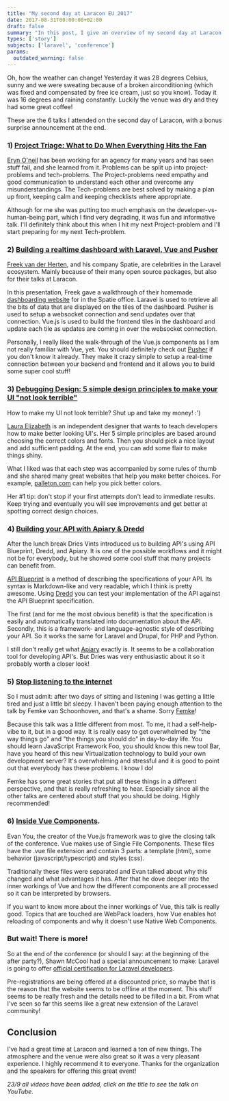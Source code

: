 ```yaml
---
title: "My second day at Laracon EU 2017"
date: 2017-08-31T00:00:00+02:00
draft: false
summary: "In this post, I give an overview of my second day at Laracon EU 2017. I'll describe the presentations I've seen and things that stood out for me."
types: ['story']
subjects: ['laravel', 'conference']
params:
  outdated_warning: false
---
```

Oh, how the weather can change! Yesterday it was 28 degrees Celsius, sunny and we were sweating because of a broken airconditioning (which was fixed and compensated by free ice cream, just so you know). Today it was 16 degrees and raining constantly. Luckily the venue was dry and they had some great coffee!

These are the 6 talks I attended on the second day of Laracon, with a bonus surprise announcement at the end.

### 1) [Project Triage: What to Do When Everything Hits the Fan](https://www.youtube.com/watch?v=arE2x74-RK4&index=14&list=PLMdXHJK-lGoBFZgG2juDXF6LiikpQeLx2)

[Eryn O'neil](https://twitter.com/eryno) has been working for an agency for many years and has seen stuff fail, and she learned from it. Problems can be split up into project-problems and tech-problems. The Project-problems need empathy and good communication to understand each other and overcome any misunderstandings. The Tech-problems are best solved by making a plan up front, keeping calm and keeping checklists where appropriate.

Although for me she was putting too much emphasis on the developer-vs-human-being part, which I find very degrading, it was fun and informative talk. I'll definitely think about this when I hit my next Project-problem and I'll start preparing for my next Tech-problem.

### 2) [Building a realtime dashboard with Laravel, Vue and Pusher](https://www.youtube.com/watch?v=jtB_rTh61Zo&index=7&list=PLMdXHJK-lGoBFZgG2juDXF6LiikpQeLx2)

[Freek van der Herten](https://murze.be/), and his company Spatie, are celebrities in the Laravel ecosystem. Mainly because of their many open source packages, but also for their talks at Laracon.

In this presentation, Freek gave a walkthrough of their homemade [dashboarding website](https://github.com/spatie/dashboard.spatie.be) for in the Spatie office. Laravel is used to retrieve all the bits of data that are displayed on the tiles of the dashboard. Pusher is used to setup a websocket connection and send updates over that connection. Vue.js is used to build the frontend tiles in the dashboard and update each tile as updates are coming in over the websocket connection.

Personally, I really liked the walk-through of the Vue.js components as I am not really familiar with Vue, yet. You should definitely check out [Pusher](https://pusher.com/) if you don't know it already. They make it crazy simple to setup a real-time connection between your backend and frontend and it allows you to build some super cool stuff!

### 3) [Debugging Design: 5 simple design principles to make your UI "not look terrible"](https://www.youtube.com/watch?v=9z61670MVQo&index=16&list=PLMdXHJK-lGoBFZgG2juDXF6LiikpQeLx2)

How to make my UI not look terrible? Shut up and take my money! :')

[Laura Elizabeth](http://lauraelizabeth.co/) is an independent designer that wants to teach developers how to make better looking UI's. Her 5 simple principles are based around choosing the correct colors and fonts. Then you should pick a nice layout and add sufficient padding. At the end, you can add some flair to make things shiny.

What I liked was that each step was accompanied by some rules of thumb and she shared many great websites that help you make better choices. For example, [palleton.com](http://paletton.com/) can help you pick better colors.

Her #1 tip: don't stop if your first attempts don't lead to immediate results. Keep trying and eventually you will see improvements and get better at spotting correct design choices.

### 4) [Building your API with Apiary & Dredd](https://www.youtube.com/watch?v=bBxTGmF7kP4&index=12&list=PLMdXHJK-lGoBFZgG2juDXF6LiikpQeLx2)

After the lunch break Dries Vints introduced us to building API's using API Blueprint, Dredd, and Apiary. It is one of the possible workflows and it might not be for everybody, but he showed some cool stuff that many projects can benefit from.

[API Blueprint](https://apiblueprint.org/) is a method of describing the specifications of your API. Its syntax is Markdown-like and very readable, which I think is pretty awesome. Using [Dredd](https://github.com/apiaryio/dredd) you can test your implementation of the API against the API Blueprint specification.

The first (and for me the most obvious benefit) is that the specification is easily and automatically translated into documentation about the API. Secondly, this is a framework- and language-agnostic style of describing your API. So it works the same for Laravel and Drupal, for PHP and Python.

I still don't really get what [Apiary](https://apiary.io/) exactly is. It seems to be a collaboration tool for developing API's. But Dries was very enthusiastic about it so it probably worth a closer look!

### 5) [Stop listening to the internet](https://www.youtube.com/watch?v=DCmX4ahF8sM&index=5&list=PLMdXHJK-lGoBFZgG2juDXF6LiikpQeLx2)

So I must admit: after two days of sitting and listening I was getting a little tired and just a little bit sleepy. I haven't been paying enough attention to the talk by Femke van Schoonhoven, and that's a shame. Sorry [Femke](https://twitter.com/femkesvs)!

Because this talk was a little different from most. To me, it had a self-help-vibe to it, but in a good way. It is really easy to get overwhelmed by "the way things go" and "the things you should do" in day-to-day life. You should learn JavaScript Framework Foo, you should know this new tool Bar, have you heard of this new Virtualization technology to build your own development server? It's overwhelming and stressful and it is good to point out that everybody has these problems. I know I do!

Femke has some great stories that put all these things in a different perspective, and that is really refreshing to hear. Especially since all the other talks are centered about stuff that you should be doing. Highly recommended!

### 6) [Inside Vue Components](https://www.youtube.com/watch?v=wZN_FtZRYC8&index=6&list=PLMdXHJK-lGoBFZgG2juDXF6LiikpQeLx2).

Evan You, the creator of the Vue.js framework was to give the closing talk of the conference. Vue makes use of Single File Components. These files have the .vue file extension and contain 3 parts: a template (html), some behavior (javascript/typescript) and styles (css).

Traditionally these files were separated and Evan talked about why this changed and what advantages it has. After that he dove deeper into the inner workings of Vue and how the different components are all processed so it can be interpreted by browsers.

If you want to know more about the inner workings of Vue, this talk is really good. Topics that are touched are WebPack loaders, how Vue enables hot reloading of components and why it doesn't use Native Web Components.

### But wait! There is more!

So at the end of the conference (or should I say: at the beginning of the after party?), Shawn McCool had a special announcement to make: Laravel is going to offer [official certification for Laravel developers](https://laravel.com/certification/).

Pre-registrations are being offered at a discounted price, so maybe that is the reason that the website seems to be offline at the moment. This stuff seems to be really fresh and the details need to be filled in a bit. From what I've seen so far this seems like a great new extension of the Laravel community!

## Conclusion
I've had a great time at Laracon and learned a ton of new things. The atmosphere and the venue were also great so it was a very pleasant experience. I highly recommend it to everyone. Thanks for the organization and the speakers for offering this great event!

*23/9 all videos have been added, click on the title to see the talk on YouTube.*